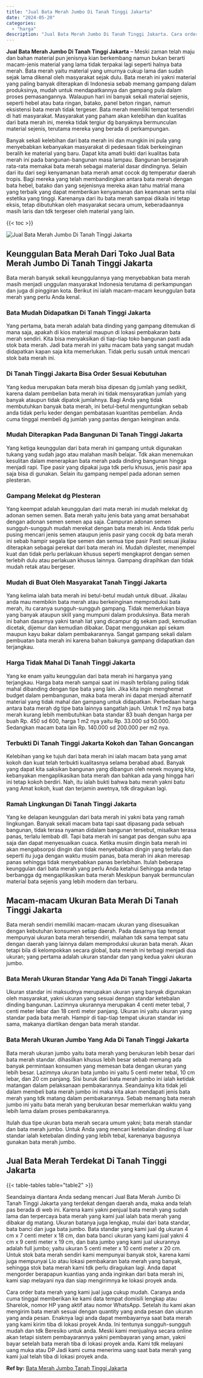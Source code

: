 ```yaml
---
title: "Jual Bata Merah Jumbo Di Tanah Tinggi Jakarta"
date: "2024-05-20"
categories: 
  - "harga"
description: "Jual Bata Merah Jumbo Di Tanah Tinggi Jakarta. Cara order bata merah yang kami jual juga cukup mudah. Caranya anda cuma tinggal memberikan ke kami data tempa..."
---
```


**Jual Bata Merah Jumbo Di Tanah Tinggi Jakarta** – Meski zaman telah maju dan bahan material pun jenisnya kian berkembang namun bukan berarti macam-jenis material yang lama tidak terpakai lagi seperti halnya bata merah. Bata merah yaitu material yang umurnya cukup lama dan sudah sejak lama dikenal oleh masyarakat sejak dulu. Bata merah ini yakni material yang paling banyak diterapkan di Indonesia sebab memang gampang dalam produksinya, mudah untuk mendapatkannya dan gampang pula dalam proses pemasangannya. Walaupun hari ini banyak sekali material sejenis, seperti hebel atau bata ringan, batako, panel beton ringan, namun eksistensi bata merah tidak tergeser. Bata merah memiliki tempat tersendiri di hati masyarakat. Masyarakat yang paham akan kelebihan dan kualitas dari bata merah ini, mereka tidak tergiur dg banyaknya bermunculan material sejenis, terutama mereka yang berada di perkampungan.

Banyak sekali kelebihan dari bata merah ini dan mungkin ini pula yang menyebabkan kebanyakan masyarakat di pedesaan tidak berkeinginan beralih ke material yang baru. Dapat kita amati bukti dari kualitas bata merah ini pada bangunan-bangunan masa lampau. Bangunan bersejarah rata-rata memakai bata merah sebagai material dasar dindingnya. Selain dari itu dari segi kenyamanan bata merah amat cocok dg temperatur daerah tropis. Bagi mereka yang telah membandingkan antara bata merah dengan bata hebel, batako dan yang sejenisnya mereka akan tahu matrial mana yang terbaik yang dapat memberikan kenyamanan dan keamanan serta nilai estetika yang tinggi. Karenanya dari itu bata merah sampai dikala ini tetap eksis, tetap dibutuhkan oleh masyarakat secara umum, keberadaannya masih laris dan tdk tergeser oleh material yang lain.

{{< toc >}}

![Jual Bata Merah Jumbo Di Tanah Tinggi Jakarta](/images/jual-bata-merah-02.png)

## Keunggulan Bata Merah Dari Toko Jual Bata Merah Jumbo Di Tanah Tinggi Jakarta

Bata merah banyak sekali keunggulannya yang menyebabkan bata merah masih menjadi unggulan masyarakat Indonesia terutama di perkampungan dan juga di pinggiran kota. Berikut ini ialah macam-macam keunggulan bata merah yang perlu Anda kenal.

### Bata Mudah Didapatkan Di Tanah Tinggi Jakarta

Yang pertama, bata merah adalah bata dinding yang gampang ditemukan di mana saja, apakah di kios material maupun di lokasi pembakaran bata merah sendiri. Kita bisa menyaksikan di tiap-tiap toko bangunan pasti ada stok bata merah. Jadi bata merah ini yaitu macam bata yang sangat mudah didapatkan kapan saja kita memerlukan. Tidak perlu susah untuk mencari stok bata merah ini.

### Di Tanah Tinggi Jakarta Bisa Order Sesuai Kebutuhan

Yang kedua merupakan bata merah bisa dipesan dg jumlah yang sedikit, karena dalam pembelian bata merah ini tidak mensyaratkan jumlah yang banyak ataupun tidak dipatok jumlahnya. Bagi Anda yang tidak membutuhkan banyak bata merah, ini betul-betul menguntungkan sebab anda tidak perlu keder dengan pembatasan kuantitas pembelian. Anda cuma tinggal membeli dg jumlah yang pantas dengan keinginan anda.

### Mudah Diterapkan Pada Bangunan Di Tanah Tinggi Jakarta

Yang ketiga keunggulan dari bata merah ini gampang untuk digunakan tukang yang sudah jago atau malahan masih belajar. Tdk akan menemukan kesulitan dalam menerapkan bata merah pada dinding bangunan hingga menjadi rapi. Tipe pasir yang dipakai juga tdk perlu khusus, jenis pasir apa saja bisa di gunakan. Selain itu gampang nempel pada adonan semen plesteran.

### Gampang Melekat dg Plesteran

Yang keempat adalah keunggulan dari mata merah ini mudah melekat dg adonan semen semen. Bata merah yaitu jenis bata yang amat bersahabat dengan adonan semen semen apa saja. Campuran adonan semen sungguh-sungguh mudah merekat dengan bata merah ini. Anda tidak perlu pusing mencari jenis semen ataupun jenis pasir yang cocok dg bata merah ini sebab hampir segala tipe semen dan semua tipe pasir Pasti sesuai jikalau diterapkan sebagai perekat dari bata merah ini. Mudah diplester, menempel kuat dan tidak perlu perlakuan khusus seperti mengkaprot dengan semen terlebih dulu atau perlakuan khusus lainnya. Gampang dirapihkan dan tidak mudah retak atau bergeser.

### Mudah di Buat Oleh Masyarakat Tanah Tinggi Jakarta

Yang kelima ialah bata merah ini betul-betul mudah untuk dibuat. Jikalau anda mau membikin bata merah atau berkeinginan memproduksi bata merah, itu caranya sungguh-sungguh gampang. Tidak memerlukan biaya yang banyak ataupun skill yang mumpuni dalam produksinya. Bata merah ini bahan dasarnya yakni tanah liat yang dicampur dg sekam padi, kemudian dicetak, dijemur dan kemudian dibakar. Dapat menggunakan api sekam maupun kayu bakar dalam pembakarannya. Sangat gampang sekali dalam pembuatan bata merah ini karena bahan bakunya gampang didapatkan dan terjangkau.

### Harga Tidak Mahal Di Tanah Tinggi Jakarta

Yang ke enam yaitu keunggulan dari bata merah ini harganya yang terjangkau. Harga bata merah sampai saat ini masih terbilang paling tidak mahal dibanding dengan tipe bata yang lain. Jika kita ingin menghemat budget dalam pembangunan, maka bata merah ini dapat menjadi alternatif material yang tidak mahal dan gampang untuk didapatkan. Perbedaan harga antara bata merah dg tipe bata lainnya sangatlah jauh. Untuk 1 m2 nya bata merah kurang lebih membutuhkan bata standar 83 buah dengan harga per buah Rp. 450 sd 600, harga 1 m2 nya yaitu Rp. 33.000 sd 50.000. Sedangkan macam bata lain Rp. 140.000 sd 200.000 per m2 nya.

### Terbukti Di Tanah Tinggi Jakarta Kokoh dan Tahan Goncangan

Kelebihan yang ke tujuh dari bata merah ini ialah macam bata yang amat kokoh dan kuat telah terbukti kualitasnya selama berabad abad. Banyak yang dapat kita saksikan bangunan yang dibangun oleh nenek moyang kita, kebanyakan mengaplikasikan bata merah dan bahkan ada yang hingga hari ini tetap kokoh berdiri. Nah, itu ialah bukti bahwa batu merah yakni batu yang Amat kokoh, kuat dan terjamin awetnya, tdk diragukan lagi.

### Ramah Lingkungan Di Tanah Tinggi Jakarta

Yang ke delapan keunggulan dari bata merah ini yakni bata yang ramah lingkungan. Banyak sekali macam bata tapi saat dipasang pada sebuah bangunan, tidak terasa nyaman didalam bangunan tersebut, misalkan terasa panas, terlalu lembab dll. Tapi bata merah ini sangat pas dengan suhu apa saja dan dapat menyesuaikan cuaca. Ketika musim dingin bata merah ini akan mengabsorpsi dingin dan tidak menyebabkan dingin yang terlalu dan seperti itu juga dengan waktu musim panas, bata merah ini akan meresap panas sehingga tidak menyebabkan panas berlebihan. Itulah beberapa keunggulan dari bata merah yang perlu Anda ketahui Sehingga anda tetap berbangga dg mengaplikasikan bata merah Meskipun banyak bermunculan material bata sejenis yang lebih modern dan terbaru.

## Macam-macam Ukuran Bata Merah Di Tanah Tinggi Jakarta

Bata merah sendiri memiliki macam-macam ukuran yang disesuaikan dengan kebutuhan konsumen setiap daerah. Pada dasarnya tiap tempat mempunyai ukuran bata merah tersendiri, malahan tdk sama tempat satu dengan daerah yang lainnya dalam memproduksi ukuran bata merah. Akan tetapi bila di kelompokkan secara global, bata merah ini terbagi menjadi dua ukuran; yang pertama adalah ukuran standar dan yang kedua yakni ukuran jumbo.

### Bata Merah Ukuran Standar Yang Ada Di Tanah Tinggi Jakarta

Ukuran standar ini maksudnya merupakan ukuran yang banyak digunakan oleh masyarakat, yakni ukuran yang sesuai dengan standar ketebalan dinding bangunan. Lazimnya ukurannya merupakan 4 centi meter tebal, 7 centi meter lebar dan 18 centi meter panjang. Ukuran ini yaitu ukuran yang standar pada bata merah. Hampir di tiap-tiap tempat ukuran standar ini sama, makanya diartikan dengan bata merah standar.

### Bata Merah Ukuran Jumbo Yang Ada Di Tanah Tinggi Jakarta

Bata merah ukuran jumbo yaitu bata merah yang berukuran lebih besar dari bata merah standar. dihasilkan khusus lebih besar sebab memang ada banyak permintaan konsumen yang memesan bata dengan ukuran yang lebih besar. Lazimnya ukuran bata jumbo ini yaitu 5 centi meter tebal, 10 cm lebar, dan 20 cm panjang. Sisi buruk dari bata merah jumbo ini ialah ketidak matangan dalam pelaksanaan pembakarannya. Seandainya kita tidak jeli dalam membeli bata merah jumbo ini maka kita akan mendapati jenis bata merah yang tdk matang dalam pembakarannya. Sebab memang bata merah jumbo ini yaitu bata merah yang berukuran besar memerlukan waktu yang lebih lama dalam proses pembakarannya.

Itulah dua tipe ukuran bata merah secara umum yakni; bata merah standar dan bata merah jumbo. Untuk Anda yang mencari ketebalan dinding di luar standar ialah ketebalan dinding yang lebih tebal, karenanya bagusnya gunakan bata merah jumbo.

## Jual Bata Merah Terdekat Di Tanah Tinggi Jakarta

{{< table-tables table="table2" >}}

Seandainya diantara Anda sedang mencari Jual Bata Merah Jumbo Di Tanah Tinggi Jakarta yang terdekat dengan daerah anda, maka anda telah pas berada di web ini. Karena kami yakni penjual bata merah yang sudah lama dan terpercaya bata merah yang kami jual ialah bata merah yang dibakar dg matang. Ukuran batanya juga lengkap, mulai dari bata standar, bata banci dan juga bata jumbo. Bata standar yang kami jual dg ukuran 4 cm x 7 centi meter x 18 cm, dan bata banci ukuran yang kami jual yakni 4 cm x 9 centi meter x 19 cm, dan bata jumbo yang kami jual ukurannya adalah full jumbo; yaitu ukuran 5 centi meter x 10 centi meter x 20 cm. Untuk stok bata merah sendiri kami mempunyai banyak stok, karena kami juga mempunyai Lio atau lokasi pembakaran bata merah yang banyak, sehingga stok bata merah kami tdk perlu diragukan lagi. Anda dapat mengorder berapapun kuantias yang anda inginkan dari bata merah ini, kami siap melayani nya dan siap mengirimnya ke lokasi proyek anda.

Cara order bata merah yang kami jual juga cukup mudah. Caranya anda cuma tinggal memberikan ke kami data tempat domisili lengkap atau Sharelok, nomor HP yang aktif atau nomor WhatsApp. Setelah itu kami akan mengirim bata merah sesuai dengan quantity yang anda pesan dan ukuran yang anda pesan. Enaknya lagi anda dapat membayarnya saat bata merah yang kami kirim tiba di lokasi proyek Anda. Ini tentunya sungguh-sungguh mudah dan tdk Beresiko untuk anda. Meski kami menjualnya secara online akan tetapi sistem pembayarannya yakni pembayaran yang aman, yakni bayar setelah bata merah tiba di lokasi proyek anda. Kami tdk melayani uang muka atau DP Jadi kami cuma menerima uang saat bata merah yang kami jual telah tiba di lokasi proyek anda.

**Ref by:** [Bata Merah Jumbo Tanah Tinggi Jakarta](https://id.wikipedia.org/wiki/Bata)
